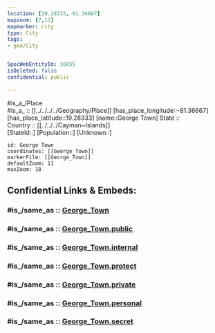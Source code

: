 ```yaml
---
location: [19.28333,-81.36667] 
mapzoom: [7,12] 
mapmarker: city 
type: City
tags:
- geo/City


SpocWebEntityId: 36655
isDeleted: false
confidential: public

---
```

#is_a_/Place  
#is_a_ :: [[../../../../Geography/Place]] 
[has_place_longitude::-81.36667] 
[has_place_latitude::19.28333] 
[name::George Town] 
State ::  
Country :: [[../../../Cayman~Islands]]  
[StateId::] 
[Population::] 
[Unknown::] 


```leaflet
id: George Town
coordinates: [[George_Town]] 
markerFile: [[George_Town]] 
defaultZoom: 11 
maxZoom: 18
```


## Confidential Links & Embeds: 

### #is_/same_as :: [George_Town](/_Standards/Earth/Continent/America~Caribbean/Cayman~Islands/City/George_Town.md) 

### #is_/same_as :: [George_Town.public](/_public/Earth/Continent/America~Caribbean/Cayman~Islands/City/George_Town.public.md) 

### #is_/same_as :: [George_Town.internal](/_internal/Earth/Continent/America~Caribbean/Cayman~Islands/City/George_Town.internal.md) 

### #is_/same_as :: [George_Town.protect](/_protect/Earth/Continent/America~Caribbean/Cayman~Islands/City/George_Town.protect.md) 

### #is_/same_as :: [George_Town.private](/_private/Earth/Continent/America~Caribbean/Cayman~Islands/City/George_Town.private.md) 

### #is_/same_as :: [George_Town.personal](/_personal/Earth/Continent/America~Caribbean/Cayman~Islands/City/George_Town.personal.md) 

### #is_/same_as :: [George_Town.secret](/_secret/Earth/Continent/America~Caribbean/Cayman~Islands/City/George_Town.secret.md)

